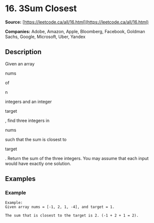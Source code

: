 # 16. 3Sum Closest

**Source:** [https://leetcode.ca/all/16.html](https://leetcode.ca/all/16.html)

**Companies:** Adobe, Amazon, Apple, Bloomberg, Facebook, Goldman Sachs, Google, Microsoft, Uber, Yandex

## Description

Given an array

nums

of

n

integers and an integer

target

,
        find three integers in

nums

such that the sum is closest to

target

.
        Return the sum of the three integers. You may assume that each input would have exactly one
        solution.

## Examples

### Example

```
Example:
Given array nums = [-1, 2, 1, -4], and target = 1.

The sum that is closest to the target is 2. (-1 + 2 + 1 = 2).
```

